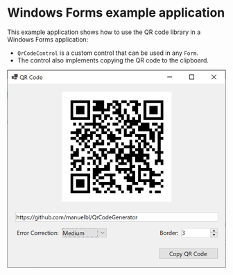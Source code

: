 # Windows Forms example application

This example application shows how to use the QR code library in a Windows Forms application:

- `QrCodeControl` is a custom control that can be used in any `Form`.
- The control also implements copying the QR code to the clipboard.

![Windows Forms QR Code](QrCodeWinForms.png)
